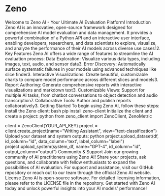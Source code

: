 # Zeno
Welcome to Zeno AI - Your Ultimate AI Evaluation Platform!
Introduction
Zeno AI is an innovative, open-source framework designed for comprehensive AI model evaluation and data management. It provides a powerful combination of a Python API and an interactive user interface, enabling developers, researchers, and data scientists to explore, visualize, and analyze the performance of their AI models across diverse use cases12.
Key Features
Zeno AI offers a wide range of features to streamline the AI evaluation process:
Data Exploration: Visualize various data types, including images, text, audio, and sensor data3.
Error Discovery: Automatically surface systematic failures in your models using advanced techniques like slice finder3.
Interactive Visualizations: Create beautiful, customizable charts to compare model performance across different slices and models3.
Report Authoring: Generate comprehensive reports with interactive visualizations and markdown text3.
Customizable Views: Support for multiple AI tasks, from chatbot conversations to object detection and audio transcription7.
Collaborative Tools: Author and publish reports collaboratively3.
Getting Started
To begin using Zeno AI, follow these steps:
Install the Zeno client:
bash
pip install zeno-client
Initialize the client and create a project:
python
from zeno_client import ZenoClient, ZenoMetric

client = ZenoClient(YOUR_API_KEY)
project = client.create_project(name="Writing Assistant", view="text-classification")
Upload your dataset and system outputs:
python
project.upload_dataset(df, id_column="id", data_column='text', label_column="label")
project.upload_system(system_df, name="GPT-4", id_column="id", output_column="output")
Community & Support
Join our growing community of AI practitioners using Zeno AI! Share your projects, ask questions, and collaborate with fellow enthusiasts to expand the possibilities of AI evaluation.
For support and assistance, visit our GitHub repository or reach out to our team through the official Zeno AI website.
License
Zeno AI is open-source software. For detailed licensing information, please refer to the LICENSE file in the repository.
Get started with Zeno AI today and unlock powerful insights into your AI models' performance!

